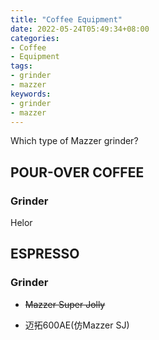 ```yaml
---
title: "Coffee Equipment"
date: 2022-05-24T05:49:34+08:00
categories:
- Coffee
- Equipment
tags:
- grinder
- mazzer
keywords:
- grinder
- mazzer
---
```


Which type of Mazzer grinder?
<!--more-->

## POUR-OVER COFFEE
### Grinder
Helor


## ESPRESSO
### Grinder
- ~~Mazzer Super Jolly~~

- 迈拓600AE(仿Mazzer SJ)



